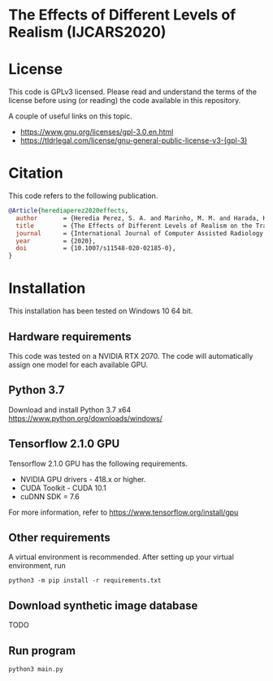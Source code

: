 # The Effects of Different Levels of Realism (IJCARS2020)

# License
This code is GPLv3 licensed. Please read and understand the terms of the license before using (or reading) the code available in this repository.
 
A couple of useful links on this topic.
- https://www.gnu.org/licenses/gpl-3.0.en.html
- https://tldrlegal.com/license/gnu-general-public-license-v3-(gpl-3)

# Citation
This code refers to the following publication. 
```bibtex
@Article{herediaperez2020effects,
  author       = {Heredia Perez, S. A. and Marinho, M. M. and Harada, K. and Mitsuishi, Mamoru},
  title        = {The Effects of Different Levels of Realism on the Training of CNNs with only Synthetic Images for the Semantic Segmentation of Robotic Instruments in a Head Phantom},
  journal      = {International Journal of Computer Assisted Radiology and Surgery (IJCARS)},
  year         = {2020},
  doi          = {10.1007/s11548-020-02185-0},
}
```
# Installation
This installation has been tested on Windows 10 64 bit.

## Hardware requirements
This code was tested on a NVIDIA RTX 2070. The code will automatically assign one model for each available GPU.

## Python 3.7 
Download and install Python 3.7 x64
https://www.python.org/downloads/windows/

## Tensorflow 2.1.0 GPU
Tensorflow 2.1.0 GPU has the following requirements.
- NVIDIA GPU drivers - 418.x or higher.
- CUDA Toolkit - CUDA 10.1
- cuDNN SDK = 7.6

For more information, refer to
https://www.tensorflow.org/install/gpu

## Other requirements
A virtual environment is recommended. After setting up your virtual environment, run
```shell script
python3 -m pip install -r requirements.txt
```

## Download synthetic image database
TODO

## Run program
```shell script
python3 main.py
```